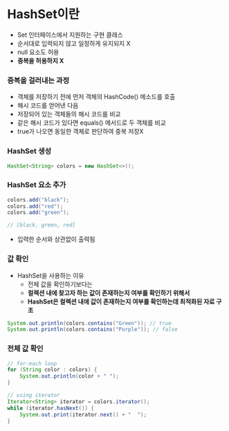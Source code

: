 # HashSet이란

- Set 인터페이스에서 지원하는 구현 클래스
- 순서대로 입력되지 않고 일정하게 유지되지 X
- null 요소도 허용
- **중복을 허용하지 X**

### ****중복을 걸러내는 과정****

- 객체를 저장하기 전에 먼저 객체의 HashCode() 메소드를 호출
- 해시 코드를 얻어낸 다음
- 저장되어 있는 객체들의 해시 코드를 비교
- 같은 해시 코드가 있다면 equals() 메서드로 두 객체를 비교
- true가 나오면 동일한 객체로 판단하여 중복 저장X

### HashSet 생성

```java
HashSet<String> colors = new HashSet<>();
```

### HashSet 요소 추가

```java
colors.add("black");
colors.add("red");
colors.add("green");

// [black, green, red]
```

- 입력한 순서와 상관없이 출력됨

### ****값 확인****

- HashSet을 사용하는 이유
    - 전체 값을 확인하기보다는
    - **컬렉션 내에 찾고자 하는 값이 존재하는지 여부를 확인하기 위해서**
    - **HashSet은 컬렉션 내에 값이 존재하는지 여부를 확인하는데 최적화된 자료 구조**

```java
System.out.println(colors.contains("Green")); // true
System.out.println(colors.contains("Purple")); // false
```

### ****전체 값**** 확인

```java
// for-each loop
for (String color : colors) {
	System.out.println(color + " ");
}

// using iterator
Iterator<String> iterator = colors.iterator();
while (iterator.hasNext()) {
	System.out.print(iterator.next() + "  ");
}
```
